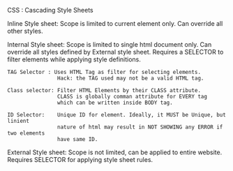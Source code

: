 CSS : Cascading Style Sheets

Inline Style sheet:
    Scope is limited to current element only.
    Can override all other styles.

Internal Style sheet:
    Scope is limited to single html document only.
    Can override all styles defined by External style sheet.
    Requires a SELECTOR to filter elements while applying style definitions.

    TAG Selector : Uses HTML Tag as filter for selecting elements.
                    Hack: the TAG used may not be a valid HTML tag.

    Class selector: Filter HTML Elements by their CLASS attribute.
                    CLASS is globally comman attribute for EVERY tag
                    which can be written inside BODY tag.

    ID Selector:    Unique ID for element. Ideally, it MUST be Unique, but linient 
                    nature of html may result in NOT SHOWING any ERROR if two elements  
                    have same ID.    

External Style sheet:
    Scope is not limited, can be applied to entire website.
    Requires SELECTOR for applying style sheet rules.